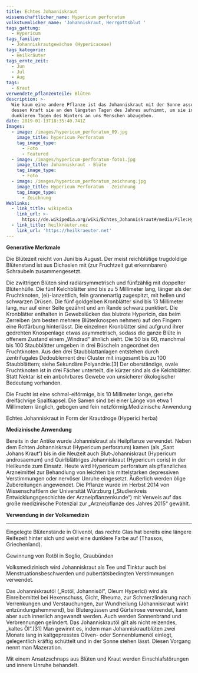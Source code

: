 ```yaml
---
title: Echtes Johanniskraut
wissenschaftlicher_name: Hypericum perforatum
volkstuemlicher_name: 'Johanniskraut, Herrgottsblut '
tags_gattung:
  - Hypericum
tags_familie:
  - Johanniskrautgewächse (Hypericaceae)
tags_kategorie:
  - Heilkräuter
tags_ernte_zeit:
  - Jun
  - Jul
  - Aug
tags:
  - Kraut
verwendete_pflanzenteile: Blüten
description: >-
  Wie kaum eine andere Pflanze ist das Johanniskraut mit der Sonne assoziiert,
  dessen Kraft sie an den längsten Tagen des Jahres aufnimmt, um sie in den
  dunkleren Tagen des Winters an uns Menschen abzugeben.
date: 2019-01-13T18:35:40.741Z
Images:
  - image: /images/hypericum_perforatum_09.jpg
    image_title: hypericum Perforatum
    tag_image_type:
      - Foto
      - Featured
  - image: /images/hypericum-perforatum-foto1.jpg
    image_title: Johanniskraut - Blüte
    tag_image_type:
      - Foto
  - image: /images/hypericum_perforatum_zeichnung.jpg
    image_title: Hypericum Perforatum - Zeichnung
    tag_image_type:
      - Zeichnung
Weblinks:
  - link_title: wikipedia
    link_url: >-
      https://de.wikipedia.org/wiki/Echtes_Johanniskraut#/media/File:Hypericum_perforatum_09.jpg
  - link_title: heilkräuter.nez
    link_url: 'https://heilkraeuter.net'
---
```

**Generative Merkmale**

Die Blütezeit reicht von Juni bis August. Der meist reichblütige trugdoldige Blütenstand ist aus Dichasien mit (zur Fruchtzeit gut erkennbaren) Schraubeln zusammengesetzt.

Die zwittrigen Blüten sind radiärsymmetrisch und fünfzählig mit doppelter Blütenhülle. Die fünf Kelchblätter sind bis zu 5 Millimeter lang, länger als der Fruchtknoten, (ei)-lanzettlich, fein grannenartig zugespitzt, mit hellen und schwarzen Drüsen. Die fünf goldgelben Kronblätter sind bis 13 Millimeter lang, nur auf einer Seite gezähnt und am Rande schwarz punktiert. Die Kronblätter enthalten in Gewebslücken das blutrote Hypericin, das beim Zerreiben (am besten mehrere Blütenknospen nehmen) auf den Fingern eine Rotfärbung hinterlässt. Die einzelnen Kronblätter sind aufgrund ihrer gedrehten Knospenlage etwas asymmetrisch, sodass die ganze Blüte in offenem Zustand einem „Windrad“ ähnlich sieht. Die 50 bis 60, manchmal bis 100 Staubblätter umgeben in drei Büscheln angeordnet den Fruchtknoten. Aus den drei Staubblattanlagen entstehen durch zentrifugales Dedoublement drei Cluster mit insgesamt bis zu 100 Staubblättern; siehe Sekundäre Polyandrie.\[3] Der oberständige, ovale Fruchtknoten ist in drei Fächer unterteilt, die kürzer sind als die Kelchblätter. Statt Nektar ist ein anbohrbares Gewebe von unsicherer ökologischer Bedeutung vorhanden.



Die Frucht ist eine schmal-eiförmige, bis 10 Millimeter lange, geriefte dreifächrige Spaltkapsel. Die Samen sind bei einer Länge von etwa 1 Millimetern länglich, gebogen und fein netzförmig.Medizinische Anwendung

Echtes Johanniskraut in Form der Krautdroge (Hyperici herba)



**Medizinische Anwendung**

Bereits in der Antike wurde Johanniskraut als Heilpflanze verwendet. Neben dem Echten Johanniskraut (Hypericum perforatum) kamen (als „Sant Johans Kraut“) bis in die Neuzeit auch Blut-Johanniskraut (Hypericum androsaemum) und Quirlblättriges Johanniskraut (Hypericum coris) in der Heilkunde zum Einsatz. Heute wird Hypericum perforatum als pflanzliches Arzneimittel zur Behandlung von leichten bis mittelstarken depressiven Verstimmungen oder nervöser Unruhe eingesetzt. Äußerlich werden ölige Zubereitungen angewendet. Die Pflanze wurde im Herbst 2014 von Wissenschaftlern der Universität Würzburg („Studienkreis Entwicklungsgeschichte der Arzneipflanzenkunde“) mit Verweis auf das große medizinische Potenzial zur „Arzneipflanze des Jahres 2015“ gewählt.



**Verwendung in der Volksmedizin**

****

Eingelegte Blütenstände in Olivenöl, das rechte Glas hat bereits eine längere Reifezeit hinter sich und weist eine dunklere Farbe auf (Thassos, Griechenland).

Gewinnung von Rotöl in Soglio, Graubünden

Volksmedizinisch wird Johanniskraut als Tee und Tinktur auch bei Menstruationsbeschwerden und pubertätsbedingten Verstimmungen verwendet.

Das Johanniskrautöl („Rotöl, Johannisöl“, Oleum Hyperici) wird als Einreibemittel bei Hexenschuss, Gicht, Rheuma, zur Schmerzlinderung nach Verrenkungen und Verstauchungen, zur Wundheilung (Johanniskraut wirkt entzündungshemmend), bei Blutergüssen und Gürtelrose verwendet, kann aber auch innerlich angewandt werden. Auch werden Sonnenbrand und Verbrennungen gelindert. Das Johanniskrautöl gilt als nicht reizendes, „kaltes Öl“.\[31] Man gewinnt es, indem man Johanniskrautblüten zwei Monate lang in kaltgepresstes Oliven- oder Sonnenblumenöl einlegt, gelegentlich kräftig schüttelt und in der Sonne stehen lässt. Diesen Vorgang nennt man Mazeration.



Mit einem Ansatzschnaps aus Blüten und Kraut werden Einschlafstörungen und innere Unruhe behandelt.
